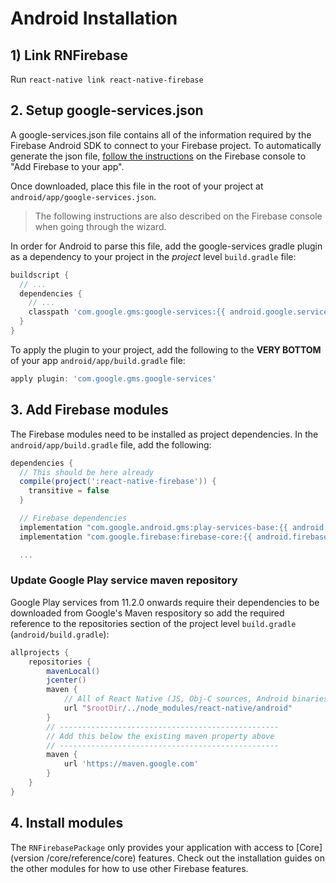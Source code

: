 # Android Installation

## 1) Link RNFirebase

Run `react-native link react-native-firebase`

## 2. Setup google-services.json

A google-services.json file contains all of the information required by the Firebase Android SDK to connect to your Firebase project. To automatically generate the json file, [follow the instructions](https://firebase.google.com/docs/android/setup#add_firebase_to_your_app) on the Firebase console to "Add Firebase to your app".

Once downloaded, place this file in the root of your project at `android/app/google-services.json`.

> The following instructions are also described on the Firebase console when going through the wizard.

In order for Android to parse this file, add the google-services gradle plugin as a dependency to your project in the *project* level `build.gradle` file:

```groovy
buildscript {
  // ...
  dependencies {
    // ...
    classpath 'com.google.gms:google-services:{{ android.google.services }}'
  }
}
```

To apply the plugin to your project, add the following to the **VERY BOTTOM** of your app `android/app/build.gradle` file:

```groovy
apply plugin: 'com.google.gms.google-services'
```

## 3. Add Firebase modules

The Firebase modules need to be installed as project dependencies. In the `android/app/build.gradle` file, add the following:

```groovy
dependencies {
  // This should be here already
  compile(project(':react-native-firebase')) {
    transitive = false
  }

  // Firebase dependencies
  implementation "com.google.android.gms:play-services-base:{{ android.firebase.version }}"
  implementation "com.google.firebase:firebase-core:{{ android.firebase.version }}"

  ...
```

### Update Google Play service maven repository

Google Play services from 11.2.0 onwards require their dependencies to be downloaded from Google's Maven respository so add the required reference to the repositories section of the project level `build.gradle` (`android/build.gradle`):

```groovy
allprojects {
    repositories {
        mavenLocal()
        jcenter()
        maven {
            // All of React Native (JS, Obj-C sources, Android binaries) is installed from npm
            url "$rootDir/../node_modules/react-native/android"
        }
        // -------------------------------------------------
        // Add this below the existing maven property above
        // -------------------------------------------------
        maven {
            url 'https://maven.google.com'
        }
    }
}
```

## 4. Install modules

The `RNFirebasePackage` only provides your application with access to [Core](version /core/reference/core) features. Check out the installation guides on the other modules for how to use other Firebase features.
